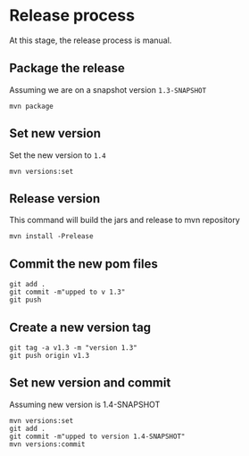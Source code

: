 # Release process

At this stage, the release process is manual.

## Package the release

Assuming we are on a snapshot version `1.3-SNAPSHOT`

```shell
mvn package
```

## Set new version

Set the new version to `1.4`

```shell
mvn versions:set
```

## Release version

This command will build the jars and release to mvn repository

```shell
mvn install -Prelease
```

## Commit the new pom files

```shell
git add .
git commit -m"upped to v 1.3"
git push
```

## Create a new version tag

```shell
git tag -a v1.3 -m "version 1.3"
git push origin v1.3
```

## Set new version and commit

Assuming new version is 1.4-SNAPSHOT

```shell
mvn versions:set
git add .
git commit -m"upped to version 1.4-SNAPSHOT"
mvn versions:commit
```

